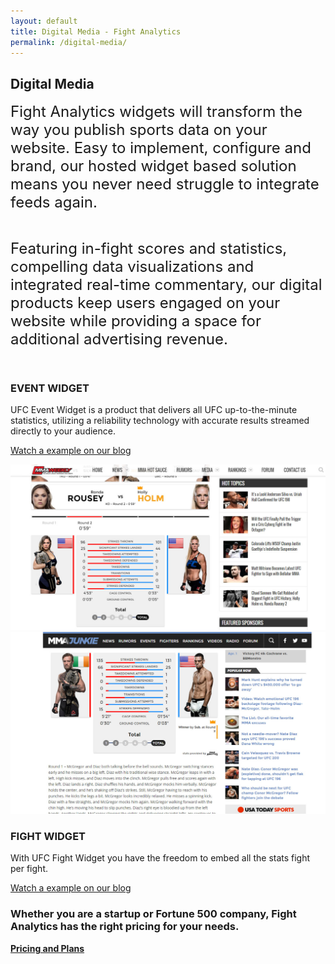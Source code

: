 ```yaml
---
layout: default
title: Digital Media - Fight Analytics
permalink: /digital-media/
---
```


<article id="page" class="page jumbotron">
  <div class="container">
    <div class="row">
      <div class="col-md-12">
        <div class="text-container col-md-8">
          <h1>Digital Media</h1>
        </div>
      </div>
    </div>
  </div>
</article>

<section class="products section">
  <article>
    <div class="container">
      <div class="col-md-12">
        <p>
          <font size="5">Fight Analytics widgets will transform the way you publish sports data on your website. Easy to implement, configure and brand, our hosted widget based solution means you never need struggle to integrate feeds again.</font>
        </p><br />
        <p>
          <font size="5">Featuring in-fight scores and statistics, compelling data visualizations and integrated real-time commentary, our digital products keep users engaged on your website while providing a space for additional advertising revenue.</font>
        </p><br />
        <div class="row">
          <div class="text-container">
            <div class="row product-item" id="ufc-live-stats">
              <div class="card-lg">
                <div class="col-sm-4">
                  <div class="text text-1">
                    <div class="header-text">
                      <h3 class="feature-title">EVENT WIDGET</h3>
                    </div>
                    <p>UFC Event Widget is a product that delivers all UFC up-to-the-minute statistics, utilizing a reliability technology with accurate results streamed directly to your audience.</p>
                    <p><a href="/stats-center/UFC-208-Holm-vs-de-Randamie-results-and-statistics/" class="btn btn-md btn-primary">Watch a example on our blog</a></p>
                  </div>
                </div>
                <div class="col-sm-8">
                  <div class="mockup mockup-1">
                    <div class="mockup-header">
                      <span class="glyphicon glyphicon-menu-hamburger pull-right" aria-hidden="true"></span>
                      <div class="mc-button-group">
                        <div class="mc-button mc-button-order-1"></div>
                        <div class="mc-button mc-button-order-2"></div>
                        <div class="mc-button mc-button-order-3"></div>
                      </div>
                      <div class="f-search-group">
                        <div class="f-search-input"></div>
                      </div>
                    </div>
                    <div class="mockup-body">
                      <img src="/images/mockup-mma-weekly.jpg" alt="Live MMA stats data feed demonstration" />
                    </div>
                  </div>
                </div>
              </div>
            </div>
            <div class="row product-item" id="ufc-fight-stats">
              <div class="card-lg ">
                <div class="col-sm-8">
                  <div class="mockup mockup-2">
                    <div class="mockup-header">
                      <span class="glyphicon glyphicon-menu-hamburger pull-right" aria-hidden="true"></span>
                      <div class="mc-button-group">
                        <div class="mc-button mc-button-order-1"></div>
                        <div class="mc-button mc-button-order-2"></div>
                        <div class="mc-button mc-button-order-3"></div>
                      </div>
                      <div class="f-search-group">
                        <div class="f-search-input"></div>
                      </div>
                    </div>
                    <div class="mockup-body">
                      <img src="/images/mockup-mmajunkie.jpg" alt="Live MMA stats data feed demonstration" />
                    </div>
                  </div>
                </div>
                <div class="col-sm-4">
                  <div class="text text-2">
                    <div class="header-text">
                      <h3 class="feature-title">FIGHT WIDGET</h3>
                    </div>
                    <p>With UFC Fight Widget you have the freedom to embed all the stats fight per fight.</p>
                    <p><a href="/stats-center/4-fighters-you-cant-miss-at-UFC-Fight-Night-94/" class="btn btn-md btn-primary">Watch a example on our blog</a></p>
                  </div>
                </div>
              </div>
            </div>
          </div>
        </div>
      </div>
    </div>
  </article>
</section>

<div class="well well-lg">
<div class="container">
<h3>Whether you are a startup or Fortune 500 company, Fight Analytics has the right pricing for your needs.</h3>
<a href="/talk-to-a-sales-rep" class="btn btn-primary btn-lg"><strong>Pricing and Plans</strong></a>
</div>
</div>
